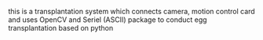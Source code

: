 this is a transplantation system which connects camera, motion control card and uses OpenCV and Seriel (ASCII) package to conduct egg transplantation based on python
